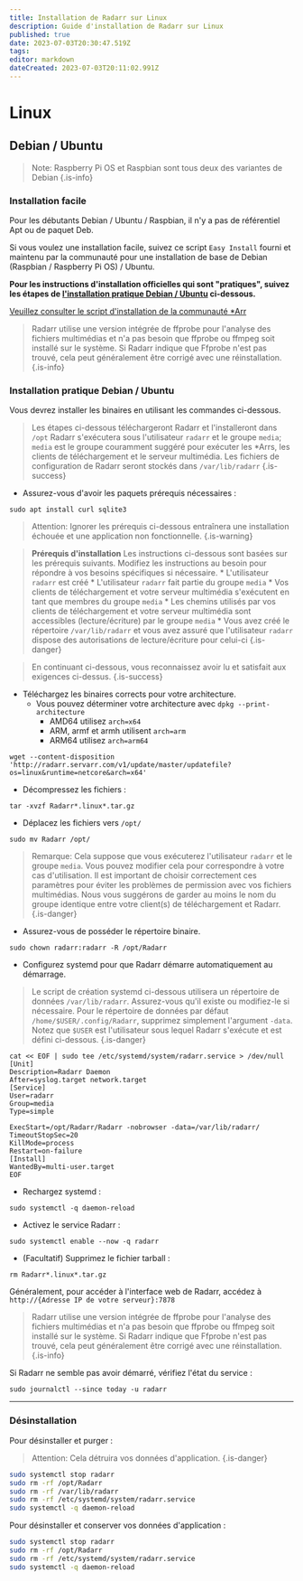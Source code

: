 ```yaml
---
title: Installation de Radarr sur Linux
description: Guide d'installation de Radarr sur Linux
published: true
date: 2023-07-03T20:30:47.519Z
tags: 
editor: markdown
dateCreated: 2023-07-03T20:11:02.991Z
---
```


# Linux

## Debian / Ubuntu

> Note: Raspberry Pi OS et Raspbian sont tous deux des variantes de Debian {.is-info}

### Installation facile

Pour les débutants Debian / Ubuntu / Raspbian, il n'y a pas de référentiel Apt ou de paquet Deb.

Si vous voulez une installation facile, suivez ce script `Easy Install` fourni et maintenu par la communauté pour une installation de base de Debian (Raspbian / Raspberry Pi OS) / Ubuntu.

**Pour les instructions d'installation officielles qui sont "pratiques", suivez les étapes de [l'installation pratique Debian / Ubuntu](#debian-ubuntu-hands-on-install) ci-dessous.**

[Veuillez consulter le script d'installation de la communauté \*Arr](/install-script)

> Radarr utilise une version intégrée de ffprobe pour l'analyse des fichiers multimédias et n'a pas besoin que ffprobe ou ffmpeg soit installé sur le système. Si Radarr indique que Ffprobe n'est pas trouvé, cela peut généralement être corrigé avec une réinstallation.
{.is-info}

### Installation pratique Debian / Ubuntu

Vous devrez installer les binaires en utilisant les commandes ci-dessous.

> Les étapes ci-dessous téléchargeront Radarr et l'installeront dans `/opt`
> Radarr s'exécutera sous l'utilisateur `radarr` et le groupe `media`; `media` est le groupe couramment suggéré pour exécuter les \*Arrs, les clients de téléchargement et le serveur multimédia.
> Les fichiers de configuration de Radarr seront stockés dans `/var/lib/radarr`
{.is-success}

- Assurez-vous d'avoir les paquets prérequis nécessaires :

```shell
sudo apt install curl sqlite3
```

> Attention: Ignorer les prérequis ci-dessous entraînera une installation échouée et une application non fonctionnelle. {.is-warning}

> **Prérequis d'installation**
> Les instructions ci-dessous sont basées sur les prérequis suivants. Modifiez les instructions au besoin pour répondre à vos besoins spécifiques si nécessaire.
> \* L'utilisateur `radarr` est créé
> \* L'utilisateur `radarr` fait partie du groupe `media`
> \* Vos clients de téléchargement et votre serveur multimédia s'exécutent en tant que membres du groupe `media`
> \* Les chemins utilisés par vos clients de téléchargement et votre serveur multimédia sont accessibles (lecture/écriture) par le groupe `media`
> \* Vous avez créé le répertoire `/var/lib/radarr` et vous avez assuré que l'utilisateur `radarr` dispose des autorisations de lecture/écriture pour celui-ci
{.is-danger}

> En continuant ci-dessous, vous reconnaissez avoir lu et satisfait aux exigences ci-dessus. {.is-success}

- Téléchargez les binaires corrects pour votre architecture.
  - Vous pouvez déterminer votre architecture avec `dpkg --print-architecture`
    - AMD64 utilisez `arch=x64`
    - ARM, armf et armh utilisent `arch=arm`
    - ARM64 utilisez `arch=arm64`

```shell
wget --content-disposition 'http://radarr.servarr.com/v1/update/master/updatefile?os=linux&runtime=netcore&arch=x64'
```

- Décompressez les fichiers :

```shell
tar -xvzf Radarr*.linux*.tar.gz
```

- Déplacez les fichiers vers `/opt/`

```shell
sudo mv Radarr /opt/
```

> Remarque: Cela suppose que vous exécuterez l'utilisateur `radarr` et le groupe `media`. Vous pouvez modifier cela pour correspondre à votre cas d'utilisation. Il est important de choisir correctement ces paramètres pour éviter les problèmes de permission avec vos fichiers multimédias. Nous vous suggérons de garder au moins le nom du groupe identique entre votre client(s) de téléchargement et Radarr.
{.is-danger}

- Assurez-vous de posséder le répertoire binaire.

```shell  
sudo chown radarr:radarr -R /opt/Radarr
```

- Configurez systemd pour que Radarr démarre automatiquement au démarrage.

> Le script de création systemd ci-dessous utilisera un répertoire de données `/var/lib/radarr`. Assurez-vous qu'il existe ou modifiez-le si nécessaire. Pour le répertoire de données par défaut `/home/$USER/.config/Radarr`, supprimez simplement l'argument `-data`. Notez que `$USER` est l'utilisateur sous lequel Radarr s'exécute et est défini ci-dessous.
{.is-danger}

```shell
cat << EOF | sudo tee /etc/systemd/system/radarr.service > /dev/null
[Unit]
Description=Radarr Daemon
After=syslog.target network.target
[Service]
User=radarr
Group=media
Type=simple

ExecStart=/opt/Radarr/Radarr -nobrowser -data=/var/lib/radarr/
TimeoutStopSec=20
KillMode=process
Restart=on-failure
[Install]
WantedBy=multi-user.target
EOF
```

- Rechargez systemd :

```shell
sudo systemctl -q daemon-reload
```

- Activez le service Radarr :

```shell
sudo systemctl enable --now -q radarr
```

- (Facultatif) Supprimez le fichier tarball :

```shell
rm Radarr*.linux*.tar.gz
```

Généralement, pour accéder à l'interface web de Radarr, accédez à `http://{Adresse IP de votre serveur}:7878`

> Radarr utilise une version intégrée de ffprobe pour l'analyse des fichiers multimédias et n'a pas besoin que ffprobe ou ffmpeg soit installé sur le système. Si Radarr indique que Ffprobe n'est pas trouvé, cela peut généralement être corrigé avec une réinstallation.
{.is-info}

Si Radarr ne semble pas avoir démarré, vérifiez l'état du service :

```shell
sudo journalctl --since today -u radarr
```

---

### Désinstallation

Pour désinstaller et purger :
> Attention: Cela détruira vos données d'application. {.is-danger}

```bash
sudo systemctl stop radarr
sudo rm -rf /opt/Radarr
sudo rm -rf /var/lib/radarr
sudo rm -rf /etc/systemd/system/radarr.service
sudo systemctl -q daemon-reload
```

Pour désinstaller et conserver vos données d'application :

```bash
sudo systemctl stop radarr
sudo rm -rf /opt/Radarr
sudo rm -rf /etc/systemd/system/radarr.service
sudo systemctl -q daemon-reload
```